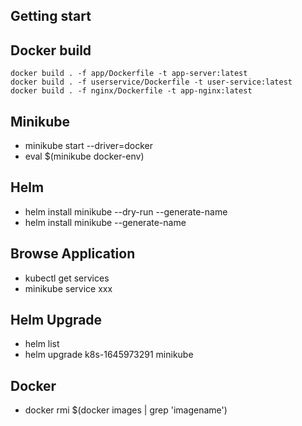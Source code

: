 ## Getting start

## Docker build

```shell
docker build . -f app/Dockerfile -t app-server:latest
docker build . -f userservice/Dockerfile -t user-service:latest
docker build . -f nginx/Dockerfile -t app-nginx:latest
```

## Minikube
* minikube start --driver=docker
* eval $(minikube docker-env)

## Helm
* helm install minikube --dry-run --generate-name
* helm install minikube --generate-name

## Browse Application
* kubectl get services
* minikube service xxx

## Helm Upgrade
* helm list
* helm upgrade k8s-1645973291 minikube

## Docker
* docker rmi $(docker images | grep 'imagename')
